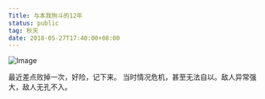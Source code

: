 ```yaml
---
Title: 与本我狗斗的12年
status: public
tag: 秋天
date: 2018-05-27T17:40:00+08:00
---
```



![Image](http://blog.blueeon.me/_image/2018-05-27/17-41-11.jpg)

最近差点败掉一次，好险，记下来。
当时情况危机，甚至无法自以。敌人异常强大，敌人无孔不入。